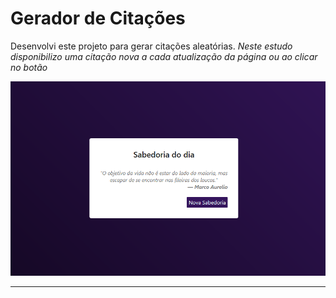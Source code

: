 # Gerador de Citações

Desenvolvi este projeto para gerar citações aleatórias.
_Neste estudo disponibilizo uma citação nova a cada atualização da página ou ao clicar no botão_

![preview quote generator purple background with a white box with the quote and a button](https://github.com/rafaelkero/quote_generator/blob/main/quote_generator_preview.png)

---
